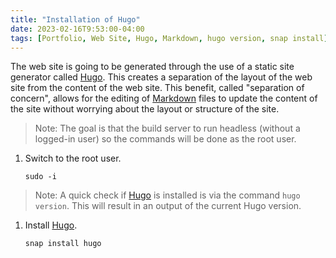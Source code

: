 ```yaml
---
title: "Installation of Hugo"
date: 2023-02-16T9:53:00-04:00
tags: [Portfolio, Web Site, Hugo, Markdown, hugo version, snap install]
---
```

The web site is going to be generated through the use of a static site generator called [Hugo](https://gohugo.io/).  This creates a separation of the layout of the web site from the content of the web site.  This benefit, called "separation of concern", allows for the editing of [Markdown](https://www.markdownguide.org/) files to update the content of the site without worrying about the layout or structure of the site.

> Note: The goal is that the build server to run headless (without a logged-in user) so the commands will be done as the root user.

1. Switch to the root user.

   ```
   sudo -i
   ```

> Note: A quick check if [Hugo](https://gohugo.io/) is installed is via the command `hugo version`.  This will result in an output of the current Hugo version.

1. Install [Hugo](https://gohugo.io/).

   ```
   snap install hugo
   ```